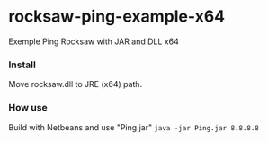 # rocksaw-ping-example-x64
Exemple Ping Rocksaw with JAR and DLL x64

### Install
Move rocksaw.dll to JRE (x64) path.

### How use
Build with Netbeans and use "Ping.jar"
```java -jar Ping.jar 8.8.8.8```
